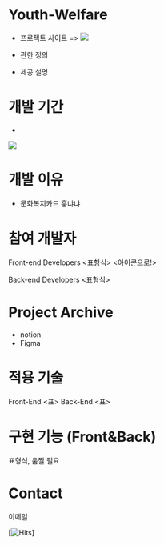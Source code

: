 # Youth-Welfare

- 프로젝트 사이트 => <a href = "https://ywc.youthwelfare.kr/"><img src="https://img.shields.io/badge/Youth Welfare-blue?style=flat-square&logo=&logoColor=white"/></a>

- 관한 정의
- 제공 설명

# 개발 기간

-
<img src="http://mazandi.herokuapp.com/api?handle=nyongone&theme=cold"/>

# 개발 이유

 - 문화복지카드 훙냐냐

# 참여 개발자

Front-end Developers
<표형식>
<아이콘으로!>

Back-end Developers
<표형식>

# Project Archive

- notion
- Figma

# 적용 기술

Front-End
<표>
Back-End
<표>

# 구현 기능 (Front&Back)

표형식, 움짤 필요

# Contact

이메일

[![Hits](https://hits.seeyoufarm.com/api/count/incr/badge.svg?url=https%3A%2F%2Fgithub.com%2Fgjbae1212%2Fhit-counter&count_bg=%23202020&title_bg=%23202020&icon=apachespark.svg&icon_color=%23FFFFFF&title=SEE&edge_flat=false)]

